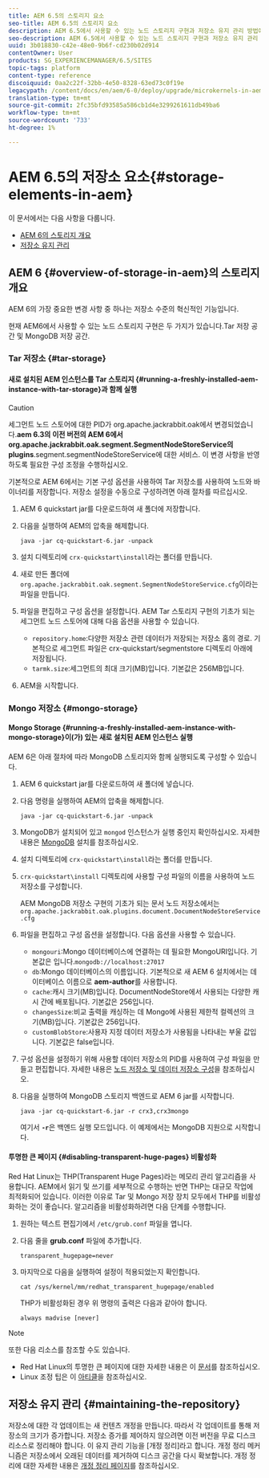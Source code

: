 ```yaml
---
title: AEM 6.5의 스토리지 요소
seo-title: AEM 6.5의 스토리지 요소
description: AEM 6.5에서 사용할 수 있는 노드 스토리지 구현과 저장소 유지 관리 방법에 대해 알아봅니다.
seo-description: AEM 6.5에서 사용할 수 있는 노드 스토리지 구현과 저장소 유지 관리 방법에 대해 알아봅니다.
uuid: 3b018830-c42e-48e0-9b6f-cd230b02d914
contentOwner: User
products: SG_EXPERIENCEMANAGER/6.5/SITES
topic-tags: platform
content-type: reference
discoiquuid: 0aa2c22f-32bb-4e50-8328-63ed73c0f19e
legacypath: /content/docs/en/aem/6-0/deploy/upgrade/microkernels-in-aem-6-0
translation-type: tm+mt
source-git-commit: 2fc35bfd93585a586cb1d4e3299261611db49ba6
workflow-type: tm+mt
source-wordcount: '733'
ht-degree: 1%

---
```



# AEM 6.5의 저장소 요소{#storage-elements-in-aem}

이 문서에서는 다음 사항을 다룹니다.

* [AEM 6의 스토리지 개요](/help/sites-deploying/storage-elements-in-aem-6.md#overview-of-storage-in-aem)
* [저장소 유지 관리](/help/sites-deploying/storage-elements-in-aem-6.md#maintaining-the-repository)

## AEM 6 {#overview-of-storage-in-aem}의 스토리지 개요

AEM 6의 가장 중요한 변경 사항 중 하나는 저장소 수준의 혁신적인 기능입니다.

현재 AEM6에서 사용할 수 있는 노드 스토리지 구현은 두 가지가 있습니다.Tar 저장 공간 및 MongoDB 저장 공간.

### Tar 저장소 {#tar-storage}

#### 새로 설치된 AEM 인스턴스를 Tar 스토리지 {#running-a-freshly-installed-aem-instance-with-tar-storage}과 함께 실행

>[!CAUTION]
>
>세그먼트 노드 스토어에 대한 PID가 org.apache.jackrabbit.oak에서 변경되었습니다.**aem 6.3의 이전 버전의 AEM 6에서 org.apache.jackrabbit.oak.segment.SegmentNodeStoreService의 plugins**.segment.segmentNodeStoreService에 대한 서비스. 이 변경 사항을 반영하도록 필요한 구성 조정을 수행하십시오.

기본적으로 AEM 6에서는 기본 구성 옵션을 사용하여 Tar 저장소를 사용하여 노드와 바이너리를 저장합니다. 저장소 설정을 수동으로 구성하려면 아래 절차를 따르십시오.

1. AEM 6 quickstart jar를 다운로드하여 새 폴더에 저장합니다.
1. 다음을 실행하여 AEM의 압축을 해제합니다.

   `java -jar cq-quickstart-6.jar -unpack`

1. 설치 디렉토리에 `crx-quickstart\install`라는 폴더를 만듭니다.

1. 새로 만든 폴더에 `org.apache.jackrabbit.oak.segment.SegmentNodeStoreService.cfg`이라는 파일을 만듭니다.

1. 파일을 편집하고 구성 옵션을 설정합니다. AEM Tar 스토리지 구현의 기초가 되는 세그먼트 노드 스토어에 대해 다음 옵션을 사용할 수 있습니다.

   * `repository.home`:다양한 저장소 관련 데이터가 저장되는 저장소 홈의 경로. 기본적으로 세그먼트 파일은 crx-quickstart/segmentstore 디렉토리 아래에 저장됩니다.
   * `tarmk.size`:세그먼트의 최대 크기(MB)입니다. 기본값은 256MB입니다.

1. AEM을 시작합니다.

### Mongo 저장소 {#mongo-storage}

#### Mongo Storage {#running-a-freshly-installed-aem-instance-with-mongo-storage}이(가) 있는 새로 설치된 AEM 인스턴스 실행

AEM 6은 아래 절차에 따라 MongoDB 스토리지와 함께 실행되도록 구성할 수 있습니다.

1. AEM 6 quickstart jar를 다운로드하여 새 폴더에 넣습니다.
1. 다음 명령을 실행하여 AEM의 압축을 해제합니다.

   `java -jar cq-quickstart-6.jar -unpack`

1. MongoDB가 설치되어 있고 `mongod` 인스턴스가 실행 중인지 확인하십시오. 자세한 내용은 [MongoDB](https://docs.mongodb.org/manual/installation/) 설치를 참조하십시오.
1. 설치 디렉토리에 `crx-quickstart\install`라는 폴더를 만듭니다.
1. `crx-quickstart\install` 디렉토리에 사용할 구성 파일의 이름을 사용하여 노드 저장소를 구성합니다.

   AEM MongoDB 저장소 구현의 기초가 되는 문서 노드 저장소에서는 `org.apache.jackrabbit.oak.plugins.document.DocumentNodeStoreService.cfg`

1. 파일을 편집하고 구성 옵션을 설정합니다. 다음 옵션을 사용할 수 있습니다.

   * `mongouri`:Mongo  [](https://docs.mongodb.org/manual/reference/connection-string/) 데이터베이스에 연결하는 데 필요한 MongoURI입니다. 기본값은 입니다.`mongodb://localhost:27017`
   * `db`:Mongo 데이터베이스의 이름입니다. 기본적으로 새 AEM 6 설치에서는 데이터베이스 이름으로 **aem-author**&#x200B;를 사용합니다.
   * `cache`:캐시 크기(MB)입니다. DocumentNodeStore에서 사용되는 다양한 캐시 간에 배포됩니다. 기본값은 256입니다.
   * `changesSize`:비교 출력을 캐싱하는 데 Mongo에 사용된 제한적 컬렉션의 크기(MB)입니다. 기본값은 256입니다.
   * `customBlobStore`:사용자 지정 데이터 저장소가 사용됨을 나타내는 부울 값입니다. 기본값은 false입니다.

1. 구성 옵션을 설정하기 위해 사용할 데이터 저장소의 PID를 사용하여 구성 파일을 만들고 편집합니다. 자세한 내용은 [노드 저장소 및 데이터 저장소 구성](/help/sites-deploying/data-store-config.md)을 참조하십시오.

1. 다음을 실행하여 MongoDB 스토리지 백엔드로 AEM 6 jar를 시작합니다.

   ```shell
   java -jar cq-quickstart-6.jar -r crx3,crx3mongo
   ```

   여기서 **`-r`**&#x200B;은 백엔드 실행 모드입니다. 이 예제에서는 MongoDB 지원으로 시작합니다.

#### 투명한 큰 페이지 {#disabling-transparent-huge-pages} 비활성화

Red Hat Linux는 THP(Transparent Huge Pages)라는 메모리 관리 알고리즘을 사용합니다. AEM에서 읽기 및 쓰기를 세부적으로 수행하는 반면 THP는 대규모 작업에 최적화되어 있습니다. 이러한 이유로 Tar 및 Mongo 저장 장치 모두에서 THP를 비활성화하는 것이 좋습니다. 알고리즘을 비활성화하려면 다음 단계를 수행합니다.

1. 원하는 텍스트 편집기에서 `/etc/grub.conf` 파일을 엽니다.
1. 다음 줄을 **grub.conf** 파일에 추가합니다.

   ```
   transparent_hugepage=never
   ```

1. 마지막으로 다음을 실행하여 설정이 적용되었는지 확인합니다.

   ```
   cat /sys/kernel/mm/redhat_transparent_hugepage/enabled
   ```

   THP가 비활성화된 경우 위 명령의 출력은 다음과 같아야 합니다.

   ```
   always madvise [never]
   ```

>[!NOTE]
>
>또한 다음 리소스를 참조할 수도 있습니다.
>
>* Red Hat Linux의 투명한 큰 페이지에 대한 자세한 내용은 이 [문서](https://access.redhat.com/solutions/46111)를 참조하십시오.
>* Linux 조정 팁은 이 [아티클](https://helpx.adobe.com/experience-manager/kb/performance-tuning-tips.html)을 참조하십시오.

>



## 저장소 유지 관리 {#maintaining-the-repository}

저장소에 대한 각 업데이트는 새 컨텐츠 개정을 만듭니다. 따라서 각 업데이트를 통해 저장소의 크기가 증가합니다. 저장소 증가를 제어하지 않으려면 이전 버전을 무료 디스크 리소스로 정리해야 합니다. 이 유지 관리 기능을 [개정 정리]라고 합니다. 개정 정리 메커니즘은 저장소에서 오래된 데이터를 제거하여 디스크 공간을 다시 확보합니다. 개정 정리에 대한 자세한 내용은 [개정 정리 페이지](/help/sites-deploying/revision-cleanup.md)를 참조하십시오.
